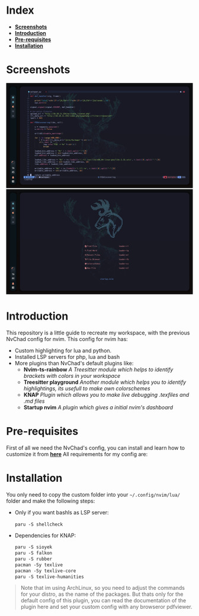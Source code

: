 # Index

- [**Screenshots**](#Screenshots)
- [**Introduction**](#Introduction)
- [**Pre-requisites**](#Pre-requisites)
- [**Installation**](#Installation)

# Screenshots

![img](./images/python_example.png)
![img](./images/dashboard.png)

# Introduction

This repository is a little guide to recreate my workspace, with the previous NvChad config for nvim.
This config for nvim has:

- Custom highlighting for lua and python. 
- Installed LSP servers for php, lua and bash
- More plugins than NvChad's default plugins like:    
  - **Nvim-ts-rainbow** *A Treesitter module which helps to identify brackets with colors in your workspace*
  - **Treesitter playground** *Another module which helps you to identify highlightings, its usefull to make own colorschemes*
  - **KNAP** *Plugin which allows you to make live debugging .texfiles and .md files*
  - **Startup nvim** *A plugin which gives a initial nvim's dashboard*

# Pre-requisites

First of all we need the NvChad's config, you can install and learn how to customize it from [**here**](https://nvchad.github.io/)
All requirements for my config are:

# Installation

You only need to copy the custom folder into your `~/.config/nvim/lua/` folder and make the following steps:

- Only if you want bashls as LSP server:

  `paru -S shellcheck`

- Dependencies for KNAP:


  ```
  paru -S sioyek
  paru -S falkon
  paru -S rubber
  pacman -Sy texlive
  pacman -Sy texlive-core
  paru -S texlive-humanities
  ```

> Note that im using ArchLinux, so you need to adjust the commands for your distro, as the name of the packages. 
But thats only for the default config of this plugin, you can read the documentation of the plugin here and set your custom config with any browseror pdfviewer.


